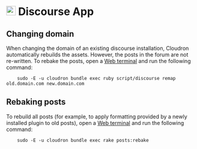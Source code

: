 # <img src="/documentation/img/discourse-logo.png" width="25px"> Discourse App

## Changing domain

When changing the domain of an existing discourse installation, Cloudron automatically
rebuilds the assets. However, the posts in the forum are not re-written. To rebake
the posts, open a [Web terminal](/documentation/apps#web-terminal) and run the following
command:

```
    sudo -E -u cloudron bundle exec ruby script/discourse remap old.domain.com new.domain.com
```

## Rebaking posts

To rebuild all posts (for example, to apply formatting provided by a newly installed plugin to
old posts), open a [Web terminal](/documentation/apps#web-terminal) and run the following
command:

```
    sudo -E -u cloudron bundle exec rake posts:rebake
```
